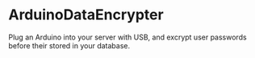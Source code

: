 ArduinoDataEncrypter
====================
Plug an Arduino into your server with USB, and excrypt user passwords before their stored in your database.
